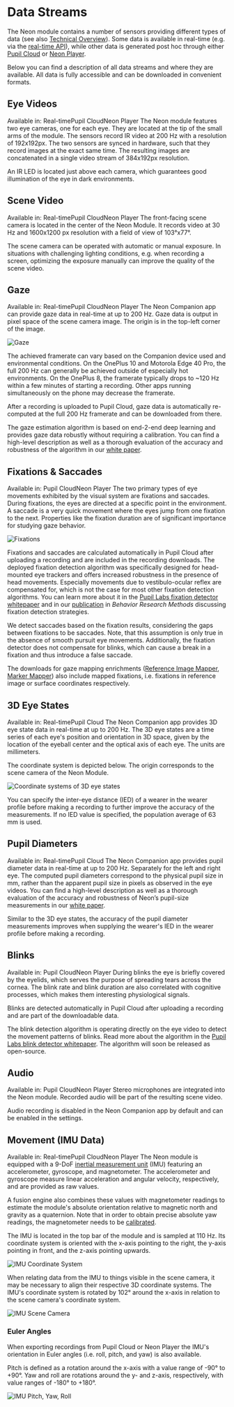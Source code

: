# Data Streams

The Neon module contains a number of sensors providing different types of data (see also [Technical Overview](/hardware/module-technical-overview/)). Some data is available in real-time (e.g. via the [real-time API](/real-time-api/tutorials/)), while other data is generated post hoc through either [Pupil Cloud](/pupil-cloud/) or [Neon Player](/neon-player/).

Below you can find a description of all data streams and where they are available. All data is fully accessible and can be downloaded in convenient formats.

## Eye Videos

Available in: <Badge>Real-time</Badge><Badge>Pupil Cloud</Badge><Badge>Neon Player</Badge>
The Neon module features two eye cameras, one for each eye. They are located at the tip of the small arms of the module. The sensors record IR video at 200 Hz with a resolution of 192x192px. The two sensors are synced in hardware, such that they record images at the exact same time. The resulting images are concatenated in a single video stream of 384x192px resolution.

An IR LED is located just above each camera, which guarantees good illumination of the eye in dark environments.

## Scene Video

Available in: <Badge>Real-time</Badge><Badge>Pupil Cloud</Badge><Badge>Neon Player</Badge>
The front-facing scene camera is located in the center of the Neon Module. It records video at 30 Hz and 1600x1200 px resolution with a field of view of 103°x77°.

The scene camera can be operated with automatic or manual exposure. In situations with challenging lighting conditions, e.g. when recording a screen, optimizing the exposure manually can improve the quality of the scene video.

## Gaze

Available in: <Badge>Real-time</Badge><Badge>Pupil Cloud</Badge><Badge>Neon Player</Badge>
The Neon Companion app can provide gaze data in real-time at up to 200 Hz. Gaze data is output in pixel space of the scene camera image. The origin is in the top-left corner of the image.

![Gaze](./gaze.jpg)

The achieved framerate can vary based on the Companion device used and environmental conditions. On the OnePlus 10 and Motorola Edge 40 Pro, the full 200 Hz can generally be achieved outside of especially hot environments. On the OnePlus 8, the framerate typically drops to ~120 Hz within a few minutes of starting a recording. Other apps running simultaneously on the phone may decrease the framerate.

After a recording is uploaded to Pupil Cloud, gaze data is automatically re-computed at the full 200 Hz framerate and can be downloaded from there.

The gaze estimation algorithm is based on end-2-end deep learning and provides gaze data robustly without requiring a calibration. You can find a high-level description as well as a thorough evaluation of the accuracy and robustness of the algorithm in our [white paper](https://zenodo.org/doi/10.5281/zenodo.10420388). 

## Fixations & Saccades

Available in: <Badge>Pupil Cloud</Badge><Badge>Neon Player</Badge>
The two primary types of eye movements exhibited by the visual system are fixations and saccades. During fixations, the eyes are directed at a specific point in the environment. A saccade is a very quick movement where the eyes jump from one fixation to the next. Properties like the fixation duration are of significant importance for studying gaze behavior.

![Fixations](./fixations.jpg)

Fixations and saccades are calculated automatically in Pupil Cloud after uploading a recording and are included in the recording downloads. The deployed fixation detection algorithm was specifically designed for head-mounted eye trackers and offers increased robustness in the presence of head movements. Especially movements due to vestibulo-ocular reflex are compensated for, which is not the case for most other fixation detection algorithms. You can learn more about it in the [Pupil Labs fixation detector whitepaper](https://docs.google.com/document/d/1CZnjyg4P83QSkfHi_bjwSceWCTWvlVtbGWtuyajv5Jc/export?format=pdf) and in our [publication](https://link.springer.com/article/10.3758/s13428-024-02360-0) in *Behavior Research Methods* discussing fixation detection strategies.

We detect saccades based on the fixation results, considering the gaps between fixations to be saccades. Note, that this assumption is only true in the absence of smooth pursuit eye movements. Additionally, the fixation detector does not compensate for blinks, which can cause a break in a fixation and thus introduce a false saccade.

The downloads for gaze mapping enrichments ([Reference Image Mapper](/pupil-cloud/enrichments/reference-image-mapper/#export-format), [Marker Mapper](/pupil-cloud/enrichments/marker-mapper/#export-format)) also include mapped fixations, i.e. fixations in reference image or surface coordinates respectively.


## 3D Eye States

Available in: <Badge>Real-time</Badge><Badge>Pupil Cloud</Badge>
The Neon Companion app provides  3D eye state data in real-time at up to 200 Hz. The 3D eye states are a time series of each eye's position and orientation in 3D space, given by the location of the eyeball center and the optical axis of each eye. The units are millimeters.

The coordinate system is depicted below. The origin corresponds to the scene camera of the Neon Module.

![Coordinate systems of 3D eye states](./3d_eye_states.png)

You can specify the inter-eye distance (IED) of a wearer in the wearer profile before making a recording to further improve the accuracy of the measurements. If no IED value is specified, the population average of 63 mm is used.

## Pupil Diameters

Available in: <Badge>Real-time</Badge><Badge>Pupil Cloud</Badge>
The Neon Companion app provides pupil diameter data in real-time at up to 200 Hz. Separately for the left and right eye. The computed pupil diameters correspond to the physical pupil size in mm, rather than the apparent pupil size in pixels as observed in the eye videos. You can find a high-level description as well as a thorough evaluation of the accuracy and robustness of Neon’s pupil-size measurements in our [white paper](https://zenodo.org/records/10057185).

Similar to the 3D eye states, the accuracy of the pupil diameter measurements improves when supplying the wearer's IED in the wearer profile before making a recording.

## Blinks

Available in: <Badge>Pupil Cloud</Badge><Badge>Neon Player</Badge>
During blinks the eye is briefly covered by the eyelids, which serves the purpose of spreading tears across the cornea. The blink rate and blink duration are also correlated with cognitive processes, which makes them interesting physiological signals.

Blinks are detected automatically in Pupil Cloud after uploading a recording and are part of the downloadable data.

The blink detection algorithm is operating directly on the eye video to detect the movement patterns of blinks. Read more about the algorithm in the [Pupil Labs blink detector whitepaper](https://docs.google.com/document/d/1JLBhC7fmBr6BR59IT3cWgYyqiaM8HLpFxv5KImrN-qE/export?format=pdf). The algorithm will soon be released as open-source.

## Audio

Available in: <Badge>Pupil Cloud</Badge><Badge>Neon Player</Badge>
Stereo microphones are integrated into the Neon module. Recorded audio will be part of the resulting scene video.

Audio recording is disabled in the Neon Companion app by default and can be enabled in the settings.

## Movement (IMU Data)

Available in: <Badge>Real-time</Badge><Badge>Pupil Cloud</Badge><Badge>Neon Player</Badge>
The Neon module is equipped with a 9-DoF [inertial measurement unit](https://invensense.tdk.com/products/motion-tracking/9-axis/icm-20948/) (IMU) featuring an accelerometer, gyroscope, and magnetometer. The accelerometer and gyroscope measure linear acceleration and angular velocity, respectively, and are provided as raw values.

A fusion engine also combines these values with magnetometer readings to estimate the module's absolute orientation relative to magnetic north and gravity as a quaternion. Note that in order to obtain precise absolute yaw readings, the magnetometer needs to be [calibrated](/data-collection/calibrating-the-imu/).

The IMU is located in the top bar of the module and is sampled at 110 Hz. Its coordinate system is oriented with the x-axis pointing to the right, the y-axis pointing in front, and the z-axis pointing upwards.

![IMU Coordinate System](./imu-xyz-black.jpg)

When relating data from the IMU to things visible in the scene camera, it may be necessary to align their respective 3D coordinate systems. The IMU's coordinate system is rotated by 102° around the x-axis in relation to the scene camera's coordinate system.

![IMU Scene Camera](./imu-scene_camera-black.jpg)

### Euler Angles

When exporting recordings from Pupil Cloud or Neon Player the IMU's orientation in Euler angles (i.e. roll, pitch, and yaw) is also available.

Pitch is defined as a rotation around the x-axis with a value range of -90° to +90°. Yaw and roll are rotations around the y- and z-axis, respectively, with value ranges of -180° to +180°.

![IMU Pitch, Yaw, Roll](./imu-pitch_yaw_roll-black.jpg)
